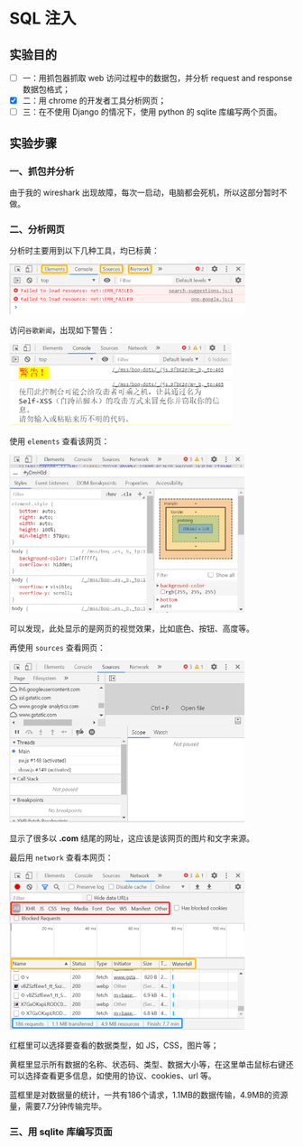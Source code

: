 # SQL 注入

## 实验目的

- [ ] 一：用抓包器抓取 web 访问过程中的数据包，并分析 request and response 数据包格式；
- [x] 二：用 chrome 的开发者工具分析网页；
- [ ] 三：在不使用 Django 的情况下，使用 python 的 sqlite 库编写两个页面。

## 实验步骤

### 一、抓包并分析

由于我的 wireshark 出现故障，每次一启动，电脑都会死机，所以这部分暂时不做。

### 二、分析网页

分析时主要用到以下几种工具，均已标黄：

<img src="开发者工具.png" alt="开发者工具" style="zoom:50%;" />

访问`谷歌新闻`，出现如下警告：

<img src="警告.png" alt="警告" style="zoom:50%;" />

使用 `elements` 查看该网页：

<img src="elements.png" alt="elements" style="zoom:50%;" />

可以发现，此处显示的是网页的视觉效果，比如底色、按钮、高度等。

再使用 `sources` 查看网页：

<img src="sources.png" alt="sources" style="zoom:50%;" />

显示了很多以 **.com** 结尾的网址，这应该是该网页的图片和文字来源。

最后用 `network` 查看本网页：

<img src="network.png" alt="network" style="zoom:50%;" />

红框里可以选择要查看的数据类型，如 JS，CSS，图片等；

黄框里显示所有数据的名称、状态码、类型、数据大小等，在这里单击鼠标右键还可以选择查看更多信息，如使用的协议、cookies、url 等。

蓝框里是对数据量的统计，一共有186个请求，1.1MB的数据传输，4.9MB的资源量，需要7.7分钟传输完毕。

### 三、用 sqlite 库编写页面